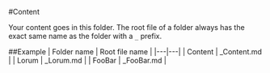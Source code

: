 #Content

Your content goes in this folder. The root file of a folder always has the exact same name as the folder with a `_` prefix.

##Example
| Folder name | Root file name |
|---|---|
| Content | \_Content.md |
| Lorum	| \_Lorum.md |
| FooBar	| \_FooBar.md |